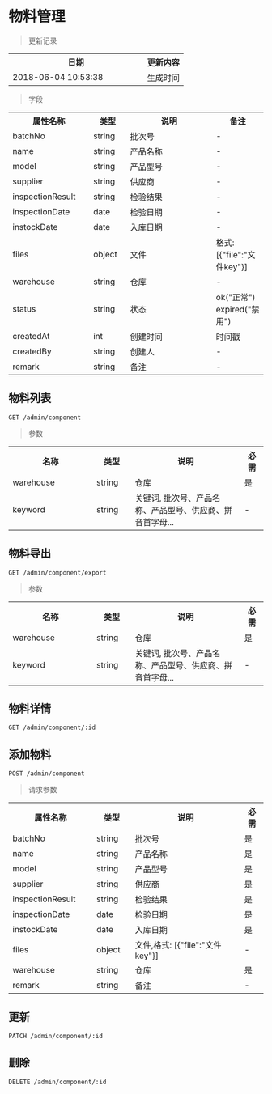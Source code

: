 # 物料管理

> 更新记录

<table>
    <tr>
        <th style="width:250px;">日期</th>
        <th>更新内容</th>
    </tr>
    <tr>
        <td>2018-06-04 10:53:38</td>
        <td>生成时间</td>
    </tr>
</table>

> 字段

<table>
    <tr>
        <th style="width:150px;">属性名称</th>
        <th style="width:60px;">类型</th>
        <th style="width:200px;">说明</th>
        <th>备注</th>
    </tr>
    <tr>
        <td>batchNo</td>
        <td>string</td>
        <td>批次号</td>
        <td>-</td>
    </tr>
    <tr>
        <td>name</td>
        <td>string</td>
        <td>产品名称</td>
        <td>-</td>
    </tr>
    <tr>
        <td>model</td>
        <td>string</td>
        <td>产品型号</td>
        <td>-</td>
    </tr>
    <tr>
        <td>supplier</td>
        <td>string</td>
        <td>供应商</td>
        <td>-</td>
    </tr>
    <tr>
        <td>inspectionResult</td>
        <td>string</td>
        <td>检验结果</td>
        <td>-</td>
    </tr>
    <tr>
        <td>inspectionDate</td>
        <td>date</td>
        <td>检验日期</td>
        <td>-</td>
    </tr>
    <tr>
        <td>instockDate</td>
        <td>date</td>
        <td>入库日期</td>
        <td>-</td>
    </tr>
    <tr>
        <td>files</td>
        <td>object</td>
        <td>文件</td>
        <td>格式: [{"file":"文件key"}]</td>
    </tr>
    <tr>
        <td>warehouse</td>
        <td>string</td>
        <td>仓库</td>
        <td>-</td>
    </tr>
    <tr>
        <td>status</td>
        <td>string</td>
        <td>状态</td>
        <td>ok("正常") expired("禁用")</td>
    </tr>    
    <tr>
        <td>createdAt</td>
        <td>int</td>
        <td>创建时间</td>
        <td>时间戳</td>
    </tr>
    <tr>
        <td>createdBy</td>
        <td>string</td>
        <td>创建人</td>
        <td>-</td>
    </tr>
    <tr>
        <td>remark</td>
        <td>string</td>
        <td>备注</td>
        <td>-</td>
    </tr>
</table>

## 物料列表

```
GET /admin/component
```

> 参数
<table>
    <tr>
        <th style="width:150px;">名称</th>
        <th style="width:60px;">类型</th>
        <th style="width:200px;">说明</th>
        <th>必需</th>
    </tr>
    <tr>
        <td>warehouse</td>
        <td>string</td>
        <td>仓库</td>
        <td>是</td>
    </tr>
    <tr>
        <td>keyword</td>
        <td>string</td>
        <td>关键词, 批次号、产品名称、产品型号、供应商、拼音首字母...</td>
        <td>-</td>
    </tr>
</table>

## 物料导出

```
GET /admin/component/export
```

> 参数
<table>
    <tr>
        <th style="width:150px;">名称</th>
        <th style="width:60px;">类型</th>
        <th style="width:200px;">说明</th>
        <th>必需</th>
    </tr>
    <tr>
        <td>warehouse</td>
        <td>string</td>
        <td>仓库</td>
        <td>是</td>
    </tr>
    <tr>
        <td>keyword</td>
        <td>string</td>
        <td>关键词, 批次号、产品名称、产品型号、供应商、拼音首字母...</td>
        <td>-</td>
    </tr>
</table>

## 物料详情

```
GET /admin/component/:id
```

## 添加物料

```
POST /admin/component
```

>请求参数
<table>
    <tr>
        <th style="width:150px;">属性名称</th>
        <th style="width:60px;">类型</th>
        <th style="width:200px;">说明</th>
        <th>必需</th>
    </tr>
    <tr>
        <td>batchNo</td>
        <td>string</td>
        <td>批次号</td>
        <td>是</td>
    </tr>
    <tr>
        <td>name</td>
        <td>string</td>
        <td>产品名称</td>
        <td>是</td>
    </tr>
    <tr>
        <td>model</td>
        <td>string</td>
        <td>产品型号</td>
        <td>是</td>
    </tr>
    <tr>
        <td>supplier</td>
        <td>string</td>
        <td>供应商</td>
        <td>是</td>
    </tr>
    <tr>
        <td>inspectionResult</td>
        <td>string</td>
        <td>检验结果</td>
        <td>是</td>
    </tr>
    <tr>
        <td>inspectionDate</td>
        <td>date</td>
        <td>检验日期</td>
        <td>是</td>
    </tr>
    <tr>
        <td>instockDate</td>
        <td>date</td>
        <td>入库日期</td>
        <td>是</td>
    </tr>
    <tr>
        <td>files</td>
        <td>object</td>
        <td>文件,格式: [{"file":"文件key"}]</td>
        <td>-</td>
    </tr>
    <tr>
        <td>warehouse</td>
        <td>string</td>
        <td>仓库</td>
        <td>是</td>
    </tr>
    <tr>
        <td>remark</td>
        <td>string</td>
        <td>备注</td>
        <td>-</td>
    </tr>
</table>

## 更新

```
PATCH /admin/component/:id
```

## 删除

```
DELETE /admin/component/:id
```
